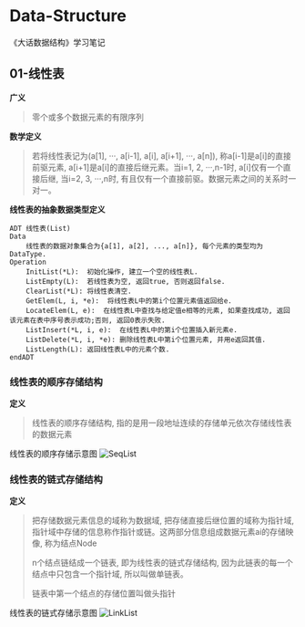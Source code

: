 <!--
 * @Author: leung
 * @Date: 2021-10-17 17:47:27
 * @LastEditTime: 2021-10-26 13:32:36
 * @LastEditors: leung
 * @Description: 
-->
# Data-Structure
《大话数据结构》学习笔记

## 01-线性表
**广义**
> 零个或多个数据元素的有限序列

**数学定义**
> 若将线性表记为(a[1], ···, a[i-1], a[i], a[i+1], ···, a[n]), 称a[i-1]是a[i]的直接前驱元素, a[i+1]是a[i]的直接后继元素。当i=1, 2, ···,n-1时, a[i]仅有一个直接后继, 当i=2, 3, ···,n时, 有且仅有一个直接前驱。数据元素之间的关系时一对一。

**线性表的抽象数据类型定义**
```
ADT 线性表(List)
Data
    线性表的数据对象集合为{a[1], a[2], ..., a[n]}, 每个元素的类型均为DataType.
Operation
    InitList(*L):  初始化操作, 建立一个空的线性表L.
    ListEmpty(L):  若线性表为空, 返回true, 否则返回false.
    ClearList(*L): 将线性表清空.
    GetElem(L, i, *e):  将线性表L中的第i个位置元素值返回给e.
    LocateElem(L, e):  在线性表L中查找与给定值e相等的元素, 如果查找成功, 返回该元素在表中序号表示成功;否则, 返回0表示失败.
    ListInsert(*L, i, e):  在线性表L中的第i个位置插入新元素e.
    ListDelete(*L, i, *e): 删除线性表L中第i个位置元素, 并用e返回其值.
    ListLength(L): 返回线性表L中的元素个数.
endADT

```
### 线性表的顺序存储结构

**定义**
> 线性表的顺序存储结构, 指的是用一段地址连续的存储单元依次存储线性表的数据元素

线性表的顺序存储示意图
![SeqList](https://img-blog.csdnimg.cn/20200712095506538.png?x-oss-process=image/watermark,type_ZmFuZ3poZW5naGVpdGk,shadow_10,text_aHR0cHM6Ly9ibG9nLmNzZG4ubmV0L3dlaXhpbl80MTA0OTE4OA==,size_16,color_FFFFFF,t_70)

### 线性表的链式存储结构

**定义**
> 把存储数据元素信息的域称为数据域, 把存储直接后继位置的域称为指针域, 指针域中存储的信息称作指针或链。这两部分信息组成数据元素ai的存储映像, 称为结点Node
> 
> n个结点链结成一个链表, 即为线性表的链式存储结构, 因为此链表的每一个结点中只包含一个指针域, 所以叫做单链表。
> 
> 链表中第一个结点的存储位置叫做头指针

线性表的链式存储示意图
![LinkList](https://www.dynamic-zheng.com/images/2019/%E5%8D%95%E9%93%BE%E8%A1%A8.jpg)
